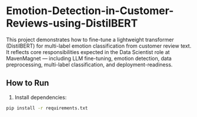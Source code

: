 # Emotion-Detection-in-Customer-Reviews-using-DistilBERT
This project demonstrates how to fine-tune a lightweight transformer (DistilBERT) for multi-label emotion classification from customer review text. It reflects core responsibilities expected in the Data Scientist role at MavenMagnet — including LLM fine-tuning, emotion detection, data preprocessing, multi-label classification, and deployment-readiness.

## How to Run

1. Install dependencies:
```bash
pip install -r requirements.txt

